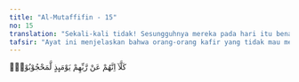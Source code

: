 ```yaml
---
title: "Al-Mutaffifin - 15"
no: 15
translation: "Sekali-kali tidak! Sesungguhnya mereka pada hari itu benar-benar terhalang dari (melihat) Tuhannya. "
tafsir: "Ayat ini menjelaskan bahwa orang-orang kafir yang tidak mau mengakui Al-Qur'an sebagai wahyu Allah terhalang dari rahmat-Nya di dunia dan akhirat. Mereka terhalang dari nikmat terbesar bagi seorang hamba, yaitu memandang dan melihat Allah di akhirat. Imam Syafi'i mengatakan ayat ini bisa dijadikan dalil bahwa orang-orang Mukmin tidak akan terhalangi dari memandang Allah di akhirat, sebagaimana firman-Nya:\n\nWajah-wajah (orang mukmin) pada hari itu berseri-seri, memandang Tuhannya. (al-Qiyamah/75: 22-23)"
---
```


كَلَّآ اِنَّهُمْ عَنْ رَّبِّهِمْ يَوْمَىِٕذٍ لَّمَحْجُوْبُوْنَۗ
